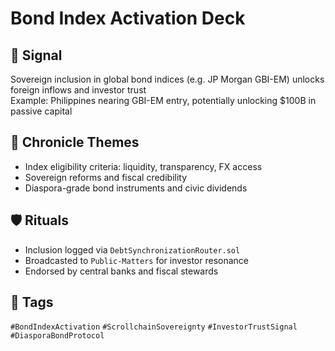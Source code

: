 # Bond Index Activation Deck

## 📍 Signal
Sovereign inclusion in global bond indices (e.g. JP Morgan GBI-EM) unlocks foreign inflows and investor trust  
Example: Philippines nearing GBI-EM entry, potentially unlocking $100B in passive capital

## 🧭 Chronicle Themes
- Index eligibility criteria: liquidity, transparency, FX access
- Sovereign reforms and fiscal credibility
- Diaspora-grade bond instruments and civic dividends

## 🛡️ Rituals
- Inclusion logged via `DebtSynchronizationRouter.sol`
- Broadcasted to `Public-Matters` for investor resonance
- Endorsed by central banks and fiscal stewards

## 🔖 Tags
`#BondIndexActivation` `#ScrollchainSovereignty` `#InvestorTrustSignal` `#DiasporaBondProtocol`
